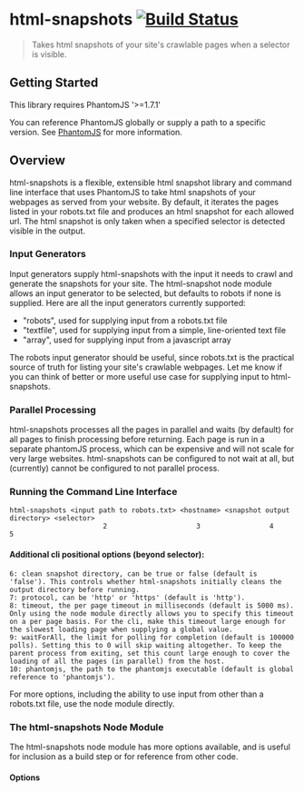 # html-snapshots [![Build Status](https://secure.travis-ci.org/localnerve/html-snapshots.png?branch=master)](http://travis-ci.org/localnerve/html-snapshots)

> Takes html snapshots of your site's crawlable pages when a selector is visible.

## Getting Started
This library requires PhantomJS '>=1.7.1'

You can reference PhantomJS globally or supply a path to a specific version.
See [PhantomJS](http://phantomjs.org/) for more information.

## Overview
html-snapshots is a flexible, extensible html snapshot library and command line interface that uses PhantomJS to take html snapshots of your webpages as served from your website.
By default, it iterates the pages listed in your robots.txt file and produces an html snapshot for each allowed url. The html snapshot is only taken when a specified selector is detected visible in the output.

### Input Generators
Input generators supply html-snapshots with the input it needs to crawl and generate the snapshots for your site. The html-snapshot node module allows an input generator to be selected, but defaults to robots if none is supplied. Here are all the input generators currently supported:
+ "robots", used for supplying input from a robots.txt file
+ "textfile", used for supplying input from a simple, line-oriented text file
+ "array", used for supplying input from a javascript array

The robots input generator should be useful, since robots.txt is the practical source of truth for listing your site's crawlable webpages. Let me know if you can think of better or more useful use case for supplying input to html-snapshots.

### Parallel Processing
html-snapshots processes all the pages in parallel and waits (by default) for all pages to finish processing before returning. Each page is run in a separate phantomJS process, which can be expensive and will not scale for very large websites. html-snapshots can be configured to not wait at all, but (currently) cannot be configured to not parallel process.

### Running the Command Line Interface
```shell
html-snapshots <input path to robots.txt> <hostname> <snapshot output directory> <selector>
                       2                      3                 4                    5
```
#### Additional cli positional options (beyond selector):
    6: clean snapshot directory, can be true or false (default is 'false'). This controls whether html-snapshots initially cleans the output directory before running.
    7: protocol, can be 'http' or 'https' (default is 'http'). 
    8: timeout, the per page timeout in milliseconds (default is 5000 ms). Only using the node module directly allows you to specify this timeout on a per page basis. For the cli, make this timeout large enough for the slowest loading page when supplying a global value.
    9: waitForAll, the limit for polling for completion (default is 100000 polls). Setting this to 0 will skip waiting altogether. To keep the parent process from exiting, set this count large enough to cover the loading of all the pages (in parallel) from the host.
    10: phantomjs, the path to the phantomjs executable (default is global reference to 'phantomjs').

For more options, including the ability to use input from other than a robots.txt file, use the node module directly.

### The html-snapshots Node Module
The html-snapshots node module has more options available, and is useful for inclusion as a build step or for reference from other code.
#### Options



